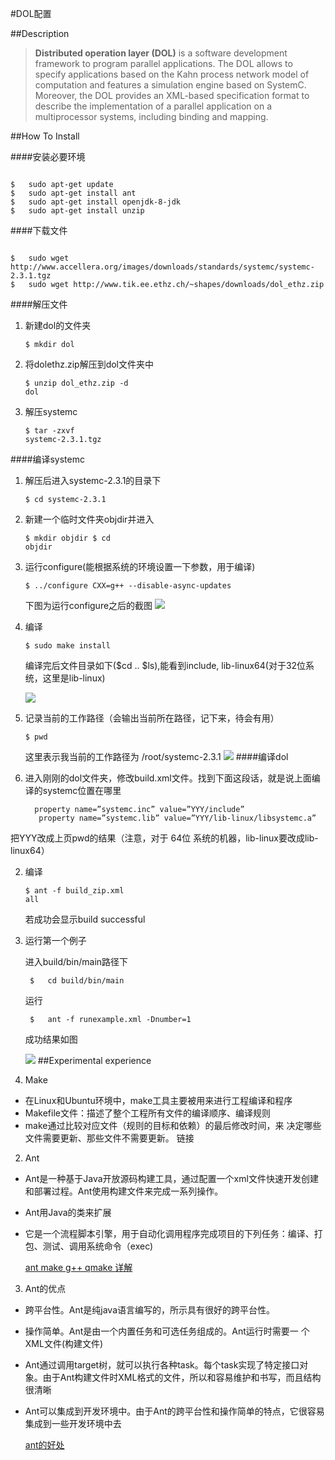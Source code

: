 #DOL配置

##Description
>**Distributed operation layer (DOL)** is a software development framework to program parallel applications. The DOL allows to specify applications based on the Kahn process network model of computation and features a simulation engine based on SystemC. Moreover, the DOL provides an XML-based specification format to describe the implementation of a parallel application on a multiprocessor systems, including binding and mapping.

##How To Install

####安装必要环境

<pre><code> 
$	sudo apt-get update
$	sudo apt-get install ant
$	sudo apt-get install openjdk-8-jdk
$	sudo apt-get install unzip
</code></pre>

####下载文件

<pre><code>
$	sudo wget http://www.accellera.org/images/downloads/standards/systemc/systemc-2.3.1.tgz
$	sudo wget http://www.tik.ee.ethz.ch/~shapes/downloads/dol_ethz.zip
</code></pre>

####解压文件

1. 新建dol的文件夹	<pre><code>$	mkdir dol</code></pre>
2. 将dolethz.zip解压到dol文件夹中	<pre><code>$	unzip dol_ethz.zip -d dol</code></pre>
3. 解压systemc	<pre><code>$	tar -zxvf systemc-2.3.1.tgz</code></pre>

####编译systemc

1. 解压后进入systemc-2.3.1的目录下  <pre><code>$	cd systemc-2.3.1 </code></pre>
2. 新建一个临时文件夹objdir并进入  <pre><code>$	mkdir objdir 
$	cd objdir</code></pre>
3. 运行configure(能根据系统的环境设置一下参数，用于编译)  <pre><code>$ ../configure CXX=g++ --disable-async-updates </code></pre>
   下图为运行configure之后的截图
    ![](http://s11.sinaimg.cn/middle/006buDuJzy75o3mIVXc5a&690)
4. 编译  <pre><code>$	sudo make install</code></pre>
   编译完后文件目录如下($cd .. $ls),能看到include, lib-linux64(对于32位系统，这里是lib-linux)

	![](http://s1.sinaimg.cn/middle/006buDuJzy75o3mK0gw10&690)
5. 记录当前的工作路径（会输出当前所在路径，记下来，待会有用） <pre><code>$	pwd</code></pre>
   这里表示我当前的工作路径为 /root/systemc-2.3.1
	![](http://s10.sinaimg.cn/middle/006buDuJzy75o3RNl0d49&690)
####编译dol

1. 进入刚刚的dol文件夹，修改build.xml文件。找到下面这段话，就是说上面编译的systemc位置在哪里
    <pre><code>  property name=”systemc.inc” value=”YYY/include” 	
	  property name=”systemc.lib” value=”YYY/lib-linux/libsystemc.a” </code></pre>
  把YYY改成上页pwd的结果（注意，对于 64位 系统的机器，lib-linux要改成lib-linux64） 

2. 编译 <pre><code>$	ant -f build_zip.xml all</code></pre>若成功会显示build successful
3. 运行第一个例子

	进入build/bin/main路径下
    <pre><code> $	cd build/bin/main </code></pre>
    运行
    <pre><code> $	ant -f runexample.xml -Dnumber=1 </code></pre>
    成功结果如图

	![](http://s9.sinaimg.cn/middle/006buDuJzy75o4m9hKUb8&690)
##Experimental experience
1. Make
 + 在Linux和Ubuntu环境中，make工具主要被用来进行工程编译和程序
 + Makefile文件：描述了整个工程所有文件的编译顺序、编译规则
 + make通过比较对应文件（规则的目标和依赖）的最后修改时间，来
决定哪些文件需要更新、那些文件不需要更新。
链接
2. Ant 
 + Ant是一种基于Java开放源码构建工具，通过配置一个xml文件快速开发创建和部署过程。Ant使用构建文件来完成一系列操作。
 + Ant用Java的类来扩展
 + 它是一个流程脚本引擎，用于自动化调用程序完成项目的下列任务：编译、打包、测试、调用系统命令（exec) 
 
 	[ant make g++ qmake 详解](http://blog.csdn.net/hudfang/article/details/46429747)
3. Ant的优点
 + 跨平台性。Ant是纯java语言编写的，所示具有很好的跨平台性。
 + 操作简单。Ant是由一个内置任务和可选任务组成的。Ant运行时需要一
个XML文件(构建文件)
 +  Ant通过调用target树，就可以执行各种task。每个task实现了特定接口对象。由于Ant构建文件时XML格式的文件，所以和容易维护和书写，而且结构很清晰
 + Ant可以集成到开发环境中。由于Ant的跨平台性和操作简单的特点，它很容易集成到一些开发环境中去
	
	[ant的好处](http://blog.sina.com.cn/s/blog_70f1758901018sgl.html)









